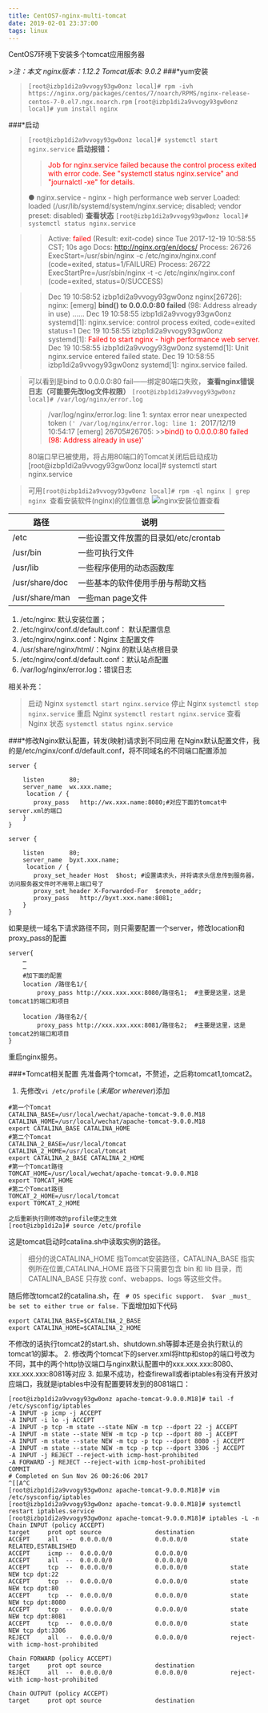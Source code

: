 ```yaml
---
title: CentOS7-nginx-multi-tomcat
date: 2019-02-01 23:37:00
tags: linux
---
```




CentOS7环境下安装多个tomcat应用服务器

<!--more-->


﻿>*注：本文 nginx版本：1.12.2      Tomcat版本: 9.0.2*
###*yum安装
>`[root@izbp1di2a9vvogy93gw0onz local]# rpm -ivh https://nginx.org/packages/centos/7/noarch/RPMS/nginx-release-centos-7-0.el7.ngx.noarch.rpm`
>`[root@izbp1di2a9vvogy93gw0onz local]# yum install nginx`

###*启动
>`[root@izbp1di2a9vvogy93gw0onz local]# systemctl start nginx.service`
**启动报错：**
>><font color="red">Job for nginx.service failed because the control process exited with error code. See "systemctl status nginx.service" and "journalctl -xe" for details.</font>
>>
>● nginx.service - nginx - high performance web server
   Loaded: loaded (/usr/lib/systemd/system/nginx.service; disabled; vendor preset: disabled)
   **查看状态**
`[root@izbp1di2a9vvogy93gw0onz local]# systemctl status nginx.service`

 >>  Active: <font color="red">failed </font>(Result: exit-code) since Tue 2017-12-19 10:58:55 CST; 10s ago
     Docs: http://nginx.org/en/docs/
  Process: 26726 ExecStart=/usr/sbin/nginx -c /etc/nginx/nginx.conf (code=exited, status=1/FAILURE)
  Process: 26722 ExecStartPre=/usr/sbin/nginx -t -c /etc/nginx/nginx.conf (code=exited, status=0/SUCCESS)

>>Dec 19 10:58:52 izbp1di2a9vvogy93gw0onz nginx[26726]: nginx: [emerg] **bind() to 0.0.0.0:80 failed** (98: Address already in use)
……
Dec 19 10:58:55 izbp1di2a9vvogy93gw0onz systemd[1]: nginx.service: control process exited, code=exited status=1
Dec 19 10:58:55 izbp1di2a9vvogy93gw0onz systemd[1]: <font color="red">Failed to start nginx - high performance web server.</font>
Dec 19 10:58:55 izbp1di2a9vvogy93gw0onz systemd[1]: Unit nginx.service entered failed state.
Dec 19 10:58:55 izbp1di2a9vvogy93gw0onz systemd[1]: nginx.service failed.

>可以看到是bind to 0.0.0.0:80 fail——绑定80端口失败，
>**查看nginx错误日志（可能要先改log文件权限）**
>`[root@izbp1di2a9vvogy93gw0onz local]# /var/log/nginx/error.log`
>>/var/log/nginx/error.log: line 1: syntax error near unexpected token `('
>>/var/log/nginx/error.log: line 1: `2017/12/19 10:54:17 [emerg] 26705#26705: >><font color="red">bind() to 0.0.0.0:80 failed (98: Address already in use)'</font>
>
>80端口早已被使用，将占用80端口的Tomcat关闭后启动成功
>[root@izbp1di2a9vvogy93gw0onz local]# systemctl start nginx.service

>可用`[root@izbp1di2a9vvogy93gw0onz local]# rpm -ql nginx | grep nginx
`查看安装软件(nginx)的位置信息
![nginx安装位置查看](http://img.blog.csdn.net/20171219114713769?watermark/2/text/aHR0cDovL2Jsb2cuY3Nkbi5uZXQvY2hlZXRhaGxvdmVy/font/5a6L5L2T/fontsize/400/fill/I0JBQkFCMA==/dissolve/70/gravity/SouthEast)
<table>
<thead>
<tr>
<th>路径</th>
<th>说明</th>
</tr>
</thead>
<tbody>
<tr>
<td>/etc</td>
<td>一些设置文件放置的目录如/etc/crontab</td>
</tr>
<tr>
<td>/usr/bin</td>
<td>一些可执行文件</td>
</tr>
<tr>
<td>/usr/lib</td>
<td>一些程序使用的动态函数库</td>
</tr>
<tr>
<td>/usr/share/doc</td>
<td>一些基本的软件使用手册与帮助文档</td>
</tr>
<tr>
<td>/usr/share/man</td>
<td>一些man page文件</td>
</tr>
</tbody>
</table>

1. /etc/nginx: 默认安装位置；
2. /etc/nginx/conf.d/default.conf： 默认配置信息
3. /etc/nginx/nginx.conf：Nginx 主配置文件
4. /usr/share/nginx/html/：Nginx 的默认站点根目录
5. /etc/nginx/conf.d/default.conf：默认站点配置
6. /var/log/nginx/error.log：错误日志

相关补充：
>启动 Nginx
`systemctl start nginx.service`
 停止 Nginx
`systemctl stop nginx.service`
 重启 Nginx
`systemctl restart nginx.service`
 查看 Nginx 状态
`systemctl status nginx.service`

###*修改Nginx默认配置，转发(映射)请求到不同应用
在Nginx默认配置文件，我的是/etc/nginx/conf.d/default.conf，将不同域名的不同端口配置添加
```
server {

    listen       80;
    server_name  wx.xxx.name;
     location / {
       proxy_pass   http://wx.xxx.name:8080;#对应下面的tomcat中server.xml的端口
    }
}

server {

    listen       80;
    server_name  byxt.xxx.name;
     location / {
       proxy_set_header Host  $host; #设置请求头，并将请求头信息传到服务器，访问服务器文件时不用带上端口号了
       proxy_set_header X-Forwarded-For  $remote_addr;
       proxy_pass   http://byxt.xxx.name:8081;
    }
}
```
如果是统一域名下请求路径不同，则只需要配置一个server，修改location和proxy_pass的配置
```
server{
	…
	…
    #加下面的配置  
    location /路径名1/{  
        proxy_pass http://xxx.xxx.xxx:8080/路径名1;  #主要是这里，这是tomcat1的端口和项目 
        
    location /路径名2/{  
        proxy_pass http://xxx.xxx.xxx:8081/路径名2;  #主要是这里，这是tomcat2的端口和项目  
}
```
重启nginx服务。

###*Tomcat相关配置
先准备两个tomcat，不赘述，之后称tomcat1,tomcat2。
1. 先修改`vi /etc/profile` (*末尾or wherever*)添加
```
#第一个Tomcat
CATALINA_BASE=/usr/local/wechat/apache-tomcat-9.0.0.M18
CATALINA_HOME=/usr/local/wechat/apache-tomcat-9.0.0.M18
export CATALINA_BASE CATALINA_HOME
#第二个Tomcat
CATALINA_2_BASE=/usr/local/tomcat
CATALINA_2_HOME=/usr/local/tomcat
export CATALINA_2_BASE CATALINA_2_HOME
#第一个Tomcat路径
TOMCAT_HOME=/usr/local/wechat/apache-tomcat-9.0.0.M18
export TOMCAT_HOME
#第二个Tomcat路径
TOMCAT_2_HOME=/usr/local/tomcat
export TOMCAT_2_HOME

之后重新执行刚修改的profile使之生效
[root@izbp1di2a]# source /etc/profile
```
这是tomcat启动时catalina.sh中读取实例的路径。
>细分的说CATALINA_HOME 指Tomcat安装路径，CATALINA_BASE 指实例所在位置,CATALINA_HOME 路径下只需要包含 bin 和 lib 目录，而 CATALINA_BASE 只存放 conf、webapps、logs 等这些文件。

随后修改tomcat2的catalina.sh，在
` # OS specific support.  $var _must_ be set to either true or false.`
下面增加如下代码
```
export CATALINA_BASE=$CATALINA_2_BASE
export CATALINA_HOME=$CATALINA_2_HOME
```
不修改的话执行tomcat2的start.sh、shutdown.sh等脚本还是会执行默认的tomcat1的脚本。
2. 修改两个tomcat下的server.xml将http和stop的端口号改为不同，其中的两个http协议端口与nginx默认配置中的xxx.xxx.xxx:8080、xxx.xxx.xxx:8081等对应
3. 如果不成功，检查firewall或者iptables有没有开放对应端口，我就是iptables中没有配置要转发到的8081端口：

```
[root@izbp1di2a9vvogy93gw0onz apache-tomcat-9.0.0.M18]# tail -f /etc/sysconfig/iptables
-A INPUT -p icmp -j ACCEPT
-A INPUT -i lo -j ACCEPT
-A INPUT -p tcp -m state --state NEW -m tcp --dport 22 -j ACCEPT
-A INPUT -m state --state NEW -m tcp -p tcp --dport 80 -j ACCEPT 
-A INPUT -m state --state NEW -m tcp -p tcp --dport 8080 -j ACCEPT
-A INPUT -m state --state NEW -m tcp -p tcp --dport 3306 -j ACCEPT  
-A INPUT -j REJECT --reject-with icmp-host-prohibited
-A FORWARD -j REJECT --reject-with icmp-host-prohibited
COMMIT
# Completed on Sun Nov 26 00:26:06 2017
^[[A^C
[root@izbp1di2a9vvogy93gw0onz apache-tomcat-9.0.0.M18]# vim /etc/sysconfig/iptables
[root@izbp1di2a9vvogy93gw0onz apache-tomcat-9.0.0.M18]# systemctl restart iptables.service
[root@izbp1di2a9vvogy93gw0onz apache-tomcat-9.0.0.M18]# iptables -L -n
Chain INPUT (policy ACCEPT)
target     prot opt source               destination         
ACCEPT     all  --  0.0.0.0/0            0.0.0.0/0            state RELATED,ESTABLISHED
ACCEPT     icmp --  0.0.0.0/0            0.0.0.0/0           
ACCEPT     all  --  0.0.0.0/0            0.0.0.0/0           
ACCEPT     tcp  --  0.0.0.0/0            0.0.0.0/0            state NEW tcp dpt:22
ACCEPT     tcp  --  0.0.0.0/0            0.0.0.0/0            state NEW tcp dpt:80
ACCEPT     tcp  --  0.0.0.0/0            0.0.0.0/0            state NEW tcp dpt:8080
ACCEPT     tcp  --  0.0.0.0/0            0.0.0.0/0            state NEW tcp dpt:8081
ACCEPT     tcp  --  0.0.0.0/0            0.0.0.0/0            state NEW tcp dpt:3306
REJECT     all  --  0.0.0.0/0            0.0.0.0/0            reject-with icmp-host-prohibited

Chain FORWARD (policy ACCEPT)
target     prot opt source               destination         
REJECT     all  --  0.0.0.0/0            0.0.0.0/0            reject-with icmp-host-prohibited

Chain OUTPUT (policy ACCEPT)
target     prot opt source               destination
```